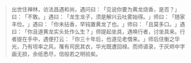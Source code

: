 
> 出世住禅林，访法昌遇和尚，遇问曰：​「见说你要为黄龙烧香，是否？​」曰：​「不敢。​」遇曰：​「龙生龙子，须是解兴云吐雾始得。​」师曰：​「随家丰俭。​」遇曰：​「你未拈香，早钝置黄龙了也。​」师曰：​「且莫多口。​」遇曰：​「你且道黄龙实头处作么生？​」师提起坐具，遇唤行者，讨坐具来。行者提在手中，遇便打云：​「你三十年后，也道见老僧来。​」师后住衡之华光，乃有坦率之风，罹有司民其衣，华光既遭回禄。而师语录，于灰烬中字画无损，余纸悉尽，信般若之明验矣。
